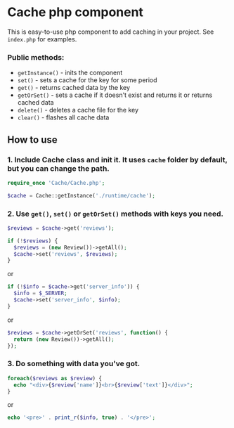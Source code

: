 # Cache php component
This is easy-to-use php component to add caching in your project. See `index.php` for examples.
### Public methods:
- `getInstance()` - inits the component
- `set()` - sets a cache for the key for some period
- `get()` - returns cached data by the key
- `getOrSet()` - sets a cache if it doesn't exist and returns it or returns cached data
- `delete()` - deletes a cache file for the key 
- `clear()` - flashes all cache data
## How to use
### 1. Include Cache class and init it. It uses `cache` folder by default, but you can change the path. 
```php
require_once 'Cache/Cache.php';

$cache = Cache::getInstance('./runtime/cache');
```
### 2. Use `get()`, `set()` or `getOrSet()` methods with keys you need.
```php
$reviews = $cache->get('reviews');

if (!$reviews) {
  $reviews = (new Review())->getAll();
  $cache->set('reviews', $reviews);
}
```
or
```php
if (!$info = $cache->get('server_info')) {
  $info = $_SERVER;
  $cache->set('server_info', $info);
}
```
or
```php
$reviews = $cache->getOrSet('reviews', function() {
  return (new Review())->getAll();
});
```
### 3. Do something with data you've got.
```php
foreach($reviews as $review) {
  echo "<div>{$review['name']}<br>{$review['text']}</div>";
}
```
or
```php
echo '<pre>' . print_r($info, true) . '</pre>';
```
